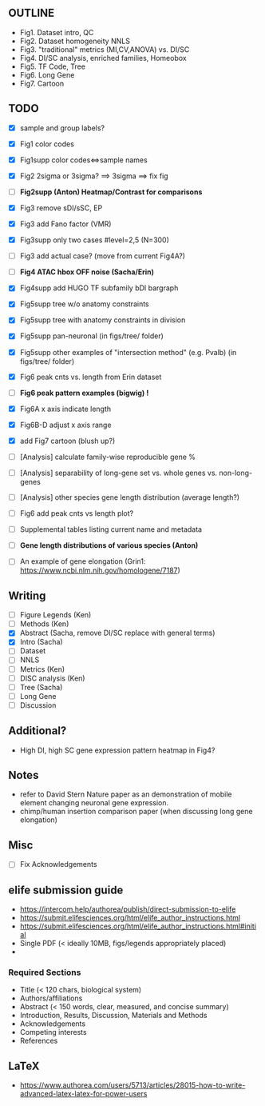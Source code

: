 ## OUTLINE
- Fig1. Dataset intro, QC
- Fig2. Dataset homogeneity NNLS
- Fig3. "traditional" metrics (MI,CV,ANOVA) vs. DI/SC
- Fig4. DI/SC analysis, enriched families, Homeobox
- Fig5. TF Code, Tree
- Fig6. Long Gene
- Fig7. Cartoon

## TODO
- [x] sample and group labels?
- [x] Fig1 color codes
- [x] Fig1supp color codes<=>sample names
- [x] Fig2 2sigma or 3sigma? ==> 3sigma ==> fix fig
- [ ] **Fig2supp (Anton) Heatmap/Contrast for comparisons**
- [x] Fig3 remove sDI/sSC, EP
- [x] Fig3 add Fano factor (VMR)
- [x] Fig3supp only two cases #level=2,5 (N=300)
- [ ] Fig3 add actual case? (move from current Fig4A?)
- [ ] **Fig4 ATAC hbox OFF noise (Sacha/Erin)**
- [x] Fig4supp add HUGO TF subfamily bDI bargraph
- [x] Fig5supp tree w/o anatomy constraints
- [x] Fig5supp tree with anatomy constraints in division
- [x] Fig5supp pan-neuronal (in figs/tree/ folder)
- [x] Fig5supp other examples of "intersection method" (e.g. Pvalb) (in figs/tree/ folder)
- [x] Fig6 peak cnts vs. length from Erin dataset
- [ ] **Fig6 peak pattern examples (bigwig) !**
- [x] Fig6A x axis indicate length
- [x] Fig6B-D adjust x axis range
- [x] add Fig7 cartoon (blush up?)
- [ ] [Analysis] calculate family-wise reproducible gene %
- [ ] [Analysis] separability of long-gene set vs. whole genes vs. non-long-genes
- [ ] [Analysis] other species gene length distribution (average length?)
- [ ] Fig6 add peak cnts vs length plot?
- [ ] Supplemental tables listing current name and metadata
- [ ] **Gene length distributions of various species (Anton)**
- [ ] An example of gene elongation (Grin1: https://www.ncbi.nlm.nih.gov/homologene/7187)

 
## Writing
- [ ] Figure Legends (Ken)
- [ ] Methods (Ken)
- [x] Abstract (Sacha, remove DI/SC replace with general terms)
- [x] Intro (Sacha)
- [ ] Dataset
- [ ] NNLS
- [ ] Metrics (Ken)
- [ ] DISC analysis (Ken)
- [ ] Tree (Sacha)
- [ ] Long Gene 
- [ ] Discussion

## Additional?
- High DI, high SC gene expression pattern heatmap in Fig4?

## Notes
- refer to David Stern Nature paper as an demonstration of mobile element changing neuronal gene expression.
- chimp/human insertion comparison paper (when discussing long gene elongation)

## Misc
- [ ] Fix Acknowledgements


## elife submission guide
- https://intercom.help/authorea/publish/direct-submission-to-elife
- https://submit.elifesciences.org/html/elife_author_instructions.html
- https://submit.elifesciences.org/html/elife_author_instructions.html#initial
- Single PDF (< ideally 10MB, figs/legends appropriately placed)
- 
### Required Sections
- Title (< 120 chars, biological system)
- Authors/affiliations
- Abstract (< 150 words, clear, measured, and concise summary)
- Introduction, Results, Discussion, Materials and Methods
- Acknowledgements
- Competing interests
- References

## LaTeX
- https://www.authorea.com/users/5713/articles/28015-how-to-write-advanced-latex-latex-for-power-users
